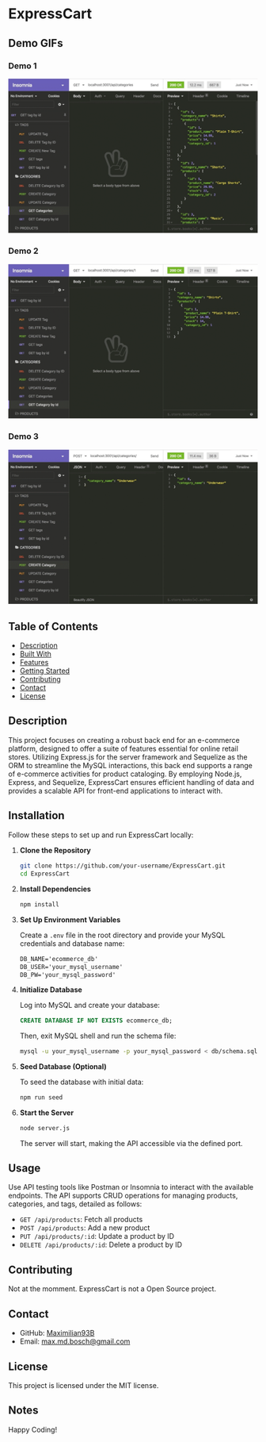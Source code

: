 
# ExpressCart

## Demo GIFs

### Demo 1
![Demo GIF 1](./Assets/13-orm-homework-demo-01.gif)

### Demo 2
![Demo GIF 2](./Assets/13-orm-homework-demo-02.gif)

### Demo 3
![Demo GIF 3](./Assets/13-orm-homework-demo-03.gif)



## Table of Contents
- [Description](#description)
- [Built With](#built-with)
- [Features](#features)
- [Getting Started](#getting-started)
- [Contributing](#contributing)
- [Contact](#contact)
- [License](#license)


## Description
This project focuses on creating a robust back end for an e-commerce platform, designed to offer a suite of features essential for online retail stores. Utilizing Express.js for the server framework and Sequelize as the ORM to streamline the  MySQL interactions, this back end supports a range of e-commerce activities for product cataloging. By employing Node.js, Express, and Sequelize, ExpressCart ensures efficient handling of data and provides a scalable API for front-end applications to interact with.


## Installation

Follow these steps to set up and run ExpressCart locally:

1. **Clone the Repository**

    ```bash
    git clone https://github.com/your-username/ExpressCart.git
    cd ExpressCart
    ```

2. **Install Dependencies**

    ```bash
    npm install
    ```

3. **Set Up Environment Variables**

    Create a `.env` file in the root directory and provide your MySQL credentials and database name:

    ```
    DB_NAME='ecommerce_db'
    DB_USER='your_mysql_username'
    DB_PW='your_mysql_password'
    ```

4. **Initialize Database**

    Log into MySQL and create your database:

    ```sql
    CREATE DATABASE IF NOT EXISTS ecommerce_db;
    ```

    Then, exit MySQL shell and run the schema file:

    ```bash
    mysql -u your_mysql_username -p your_mysql_password < db/schema.sql
    ```

5. **Seed Database (Optional)**

    To seed the database with initial data:

    ```bash
    npm run seed
    ```

6. **Start the Server**

    ```bash
    node server.js
    ```

    The server will start, making the API accessible via the defined port.

## Usage

Use API testing tools like Postman or Insomnia to interact with the available endpoints. The API supports CRUD operations for managing products, categories, and tags, detailed as follows:

- `GET /api/products`: Fetch all products
- `POST /api/products`: Add a new product
- `PUT /api/products/:id`: Update a product by ID
- `DELETE /api/products/:id`: Delete a product by ID

## Contributing
Not at the momment. ExpressCart is not a Open Source project. 

## Contact
- GitHub: [Maximilian93B](https://github.com/Maximilian93B)
- Email: [max.md.bosch@gmail.com](mailto:max.md.bosch@gmail.com)

## License
This project is licensed under the MIT license.

## Notes
Happy Coding!
